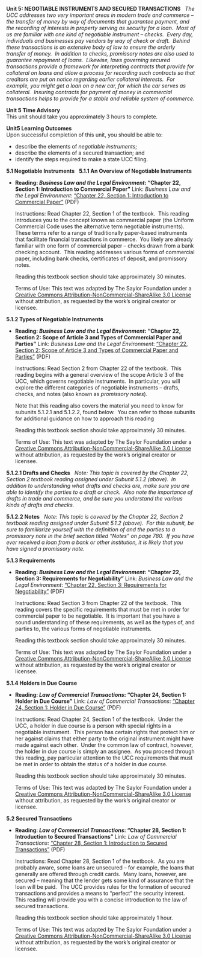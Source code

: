 **Unit 5: NEGOTIABLE INSTRUMENTS AND SECURED TRANSACTIONS** <span
id="5"></span> 
*The UCC addresses two very important areas in modern trade and commerce
– the transfer of money by way of documents that guarantee payment, and
the recording of interests in property serving as security for a loan. 
Most of us are familiar with one kind of negotiable instrument –
checks.  Every day, individuals and businesses pay vendors by way of
check or draft.  Behind these transactions is an extensive body of law
to ensure the orderly transfer of money.  In addition to checks,
promissory notes are also used to guarantee repayment of loans. 
Likewise, laws governing secured transactions provide a framework for
interpreting contracts that provide for collateral on loans and allow a
process for recording such contracts so that creditors are put on notice
regarding earlier collateral interests.  For example, you might get a
loan on a new car, for which the car serves as collateral.  Insuring
contracts for payment of money in commercial transactions helps to
provide for a stable and reliable system of commerce.*

**Unit 5 Time Advisory**  
This unit should take you approximately 3 hours to complete.

**Unit5 Learning Outcomes**  
Upon successful completion of this unit, you should be able to:  
-   describe the elements of *negotiable instruments*;
-   describe the elements of a secured transaction; and
-   identify the steps required to make a state UCC filing.

**5.1 Negotiable Instruments** <span id="5.1"></span> 
**5.1.1 An Overview of Negotiable Instruments** <span
id="5.1.1"></span> 
-   **Reading: *Business Law and the Legal Environment*: “Chapter 22,
    Section 1: Introduction to Commercial Paper”**
    Link: *Business Law and the Legal Environment*: [“Chapter 22,
    Section 1: Introduction to Commercial
    Paper”](https://resources.saylor.org/archived/wp-content/uploads/2013/07/Business-Law-Chapter-22.pdf)
    (PDF)  
      
     Instructions: Read Chapter 22, Section 1 of the textbook.  This
    reading introduces you to the concept known as commercial paper (the
    Uniform Commercial Code uses the alternative term negotiable
    instruments).  These terms refer to a range of traditionally
    paper-based instruments that facilitate financial transactions in
    commerce.  You likely are already familiar with one form of
    commercial paper – checks drawn from a bank checking account.  This
    reading addresses various forms of commercial paper, including bank
    checks, certificates of deposit, and promissory notes.  
      
     Reading this textbook section should take approximately 30
    minutes.  
      
     Terms of Use: This text was adapted by The Saylor Foundation under
    a [Creative Commons Attribution-NonCommercial-ShareAlike 3.0
    License](http://creativecommons.org/licenses/by-nc-sa/3.0/) without
    attribution, as requested by the work’s original creator or
    licensee.

**5.1.2 Types of Negotiable Instruments** <span id="5.1.2"></span> 
-   **Reading: *Business Law and the Legal Environment*: “Chapter 22,
    Section 2: Scope of Article 3 and Types of Commercial Paper and
    Parties”**
    Link: *Business Law and the Legal Environment*: [“Chapter 22,
    Section 2: Scope of Article 3 and Types of Commercial Paper and
    Parties”](https://resources.saylor.org/archived/wp-content/uploads/2013/07/Business-Law-Chapter-22.pdf)
    (PDF)  
      
     Instructions: Read Section 2 from Chapter 22 of the textbook.  This
    reading begins with a general overview of the scope Article 3 of the
    UCC, which governs negotiable instruments.  In particular, you will
    explore the different categories of negotiable instruments – drafts,
    checks, and notes (also known as *promissory notes*).  
      
     Note that this reading also covers the material you need to know
    for subunits 5.1.2.1 and 5.1.2.2, found below.  You can refer to
    those subunits for additional guidance on how to approach this
    reading  
      
     Reading this textbook section should take approximately 30
    minutes.  
      
     Terms of Use: This text was adapted by The Saylor Foundation under
    a [Creative Commons Attribution-NonCommercial-ShareAlike 3.0
    License](http://creativecommons.org/licenses/by-nc-sa/3.0/) without
    attribution, as requested by the work’s original creator or
    licensee.

**5.1.2.1 Drafts and Checks** <span id="5.1.2.1"></span> 
*Note: This topic is covered by the Chapter 22, Section 2 textbook
reading assigned under Subunit 5.1.2 (above).  In addition to
understanding what drafts and checks are, make sure you are able to
identify the parties to a draft or check.  Also note the importance of
drafts in trade and commerce, and be sure you understand the various
kinds of drafts and checks.*

**5.1.2.2 Notes** <span id="5.1.2.2"></span> 
*Note: This topic is covered by the Chapter 22, Section 2 textbook
reading assigned under Subunit 5.1.2 (above).  For this subunit, be sure
to familiarize yourself with the definition of and the parties to a
promissory note in the brief section titled “Notes” on page 780.  If you
have ever received a loan from a bank or other institution, it is likely
that you have signed a promissory note.*

**5.1.3 Requirements** <span id="5.1.3"></span> 
-   **Reading: *Business Law and the Legal Environment*: “Chapter 22,
    Section 3: Requirements for Negotiability”**
    Link: *Business Law and the Legal Environment*: [“Chapter 22,
    Section 3: Requirements for
    Negotiability”](https://resources.saylor.org/archived/wp-content/uploads/2013/07/Business-Law-Chapter-22.pdf)
    (PDF)  
      
     Instructions: Read Section 3 from Chapter 22 of the textbook.  This
    reading covers the specific requirements that must be met in order
    for commercial paper to be negotiable.  It is important that you
    have a sound understanding of these requirements, as well as the
    types of, and parties to, the various forms of negotiable
    instruments.  
      
     Reading this textbook section should take approximately 30
    minutes.  
      
     Terms of Use: This text was adapted by The Saylor Foundation under
    a [Creative Commons Attribution-NonCommercial-ShareAlike 3.0
    License](http://creativecommons.org/licenses/by-nc-sa/3.0/) without
    attribution, as requested by the work’s original creator or
    licensee.

**5.1.4 Holders in Due Course** <span id="5.1.4"></span> 
-   **Reading: *Law of Commercial Transactions*: “Chapter 24, Section 1:
    Holder in Due Course”**
    Link: *Law of Commercial Transactions*: [“Chapter 24, Section 1:
    Holder in Due
    Course”](https://resources.saylor.org/archived/wp-content/uploads/2013/07/Commercial-Transactions-Chapter-24.pdf)
    (PDF)  
      
     Instructions: Read Chapter 24, Section 1 of the textbook.  Under
    the UCC, a holder in due course is a person with special rights in a
    negotiable instrument.  This person has certain rights that protect
    him or her against claims that either party to the original
    instrument might have made against each other.  Under the common law
    of contract, however, the holder in due course is simply an
    assignee.  As you proceed through this reading, pay particular
    attention to the UCC requirements that must be met in order to
    obtain the status of a holder in due course.  
      
     Reading this textbook section should take approximately 30
    minutes.  
      
     Terms of Use: This text was adapted by The Saylor Foundation under
    a [Creative Commons Attribution-NonCommercial-ShareAlike 3.0
    License](http://creativecommons.org/licenses/by-nc-sa/3.0/) without
    attribution, as requested by the work’s original creator or
    licensee.

**5.2 Secured Transactions** <span id="5.2"></span> 
-   **Reading: *Law of Commercial Transactions*: “Chapter 28, Section 1:
    Introduction to Secured Transactions”**
    Link: *Law of Commercial Transactions*: [“Chapter 28, Section 1:
    Introduction to Secured
    Transactions”](https://resources.saylor.org/archived/wp-content/uploads/2013/07/Commercial-Transactions-Chapter-28.pdf)
    (PDF)  
      
     Instructions: Read Chapter 28, Section 1 of the textbook.  As you
    are probably aware, some loans are unsecured – for example, the
    loans that generally are offered through credit cards.  Many loans,
    however, are secured – meaning that the lender gets some kind of
    assurance that the loan will be paid.  The UCC provides rules for
    the formation of secured transactions and provides a means to
    “perfect” the security interest.  This reading will provide you with
    a concise introduction to the law of secured transactions.  
      
     Reading this textbook section should take approximately 1 hour.  
      
     Terms of Use: This text was adapted by The Saylor Foundation under
    a [Creative Commons Attribution-NonCommercial-ShareAlike 3.0
    License](http://creativecommons.org/licenses/by-nc-sa/3.0/) without
    attribution, as requested by the work’s original creator or
    licensee.


